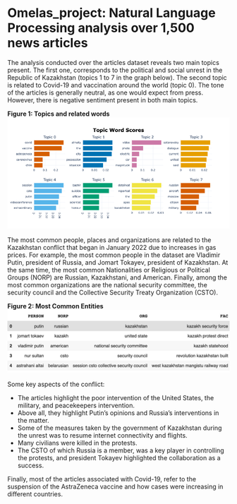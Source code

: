 # Omelas_project: Natural Language Processing analysis over 1,500 news articles

The analysis conducted over the articles dataset reveals two main topics present. The first one, corresponds to the political and social unrest in the Republic of Kazakhstan (topics 1 to 7 in the graph below). The second topic is related to Covid-19 and vaccination around the world (topic 0). The tone of the articles is generally neutral, as one would expect from press. However, there is negative sentiment present in both main topics.

<b>Figure 1: Topics and related words</b>
![image](images/topic_plot.png)

The most common people, places and organizations are related to the Kazakhstan conflict that  began in January 2022 due to increases in gas prices. For example, the most common people in the dataset are Vladimir Putin, president of Russia,  and Jomart Tokayev, president of Kazakhstan. At the same time, the most common Nationalities or Religious or Political Groups (NORP) are Russian, Kazakhstani, and American. Finally, among the most common organizations are the national security committee, the security council and the Collective Security Treaty Organization (CSTO).

<b>Figure 2: Most Common Entities</b>
![image](images/most_com_ent.jpeg)
[^fn1]:Person: people; NORP: nationalities or religious or political groups; ORG: companies, agencies, institutions; FAC: buildings, airports, highways, bridges.

Some key aspects of the conflict:
- The articles highlight the poor intervention of the United States, the military, and peacekeepers intervention. 
- Above all, they highlight Putin’s opinions and Russia’s interventions in the matter. 
- Some of the measures taken by the government of Kazakhstan during the unrest was to resume internet connectivity and flights. 
- Many civilians were killed in the protests. 
- The CSTO of which Russia is a member, was a key player in controlling the protests, and president Tokayev highlighted the collaboration as a success. 

Finally,  most of the articles associated with Covid-19, refer to the suspension of the AstraZeneca vaccine and how cases were increasing in different countries. 

